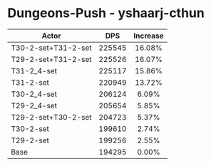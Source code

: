 # Dungeons-Push - yshaarj-cthun
| Actor | DPS | Increase |
|---|:---:|:---:|
|T30-2-set+T31-2-set|225545|16.08%|
|T29-2-set+T31-2-set|225526|16.07%|
|T31-2_4-set|225117|15.86%|
|T31-2-set|220949|13.72%|
|T30-2_4-set|206124|6.09%|
|T29-2_4-set|205654|5.85%|
|T29-2-set+T30-2-set|204723|5.37%|
|T30-2-set|199610|2.74%|
|T29-2-set|199256|2.55%|
|Base|194295|0.00%|
